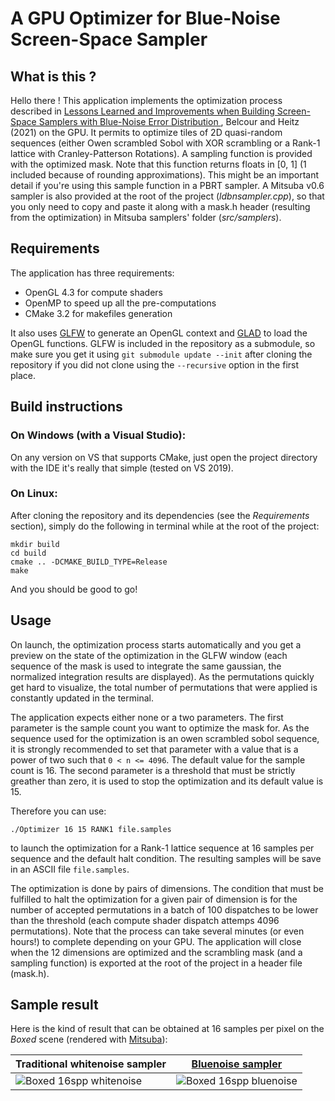 # A GPU Optimizer for Blue-Noise Screen-Space Sampler

## What is this ? 

Hello there ! This application implements the optimization process described in [Lessons Learned and Improvements when Building Screen-Space Samplers with Blue-Noise Error Distribution ](https://unity-grenoble.github.io/website/publication/2021/06/24/sampling_bluenoise_sig21.html), Belcour and Heitz (2021) on the GPU. It permits to optimize tiles of 2D quasi-random sequences (either Owen scrambled Sobol with XOR scrambling or a Rank-1 lattice with Cranley-Patterson Rotations).
A sampling function is provided with the optimized mask. 
Note that this function returns floats in [0, 1] (1 included because of rounding approximations). This might be an important detail if you're using this sample function in a PBRT sampler. 
A Mitsuba v0.6 sampler is also provided at the root of the project (*ldbnsampler.cpp*), so that you only need to copy and paste it along with a mask.h header (resulting from the optimization) in Mitsuba samplers' folder (*src/samplers*). 

## Requirements

The application has three requirements:
 - OpenGL 4.3 for compute shaders
 - OpenMP to speed up all the pre-computations
 - CMake 3.2 for makefiles generation

It also uses [GLFW](https://github.com/glfw/glfw) to generate an OpenGL context and [GLAD](https://github.com/Dav1dde/glad) to load the OpenGL functions. 
GLFW is included in the repository as a submodule, so make sure you get it using ```git submodule update --init``` after cloning the repository if you did not clone using the ```--recursive``` option in the first place.


## Build instructions

### On Windows (with a Visual Studio):

On any version on VS that supports CMake, just open the project directory with the IDE it's really that simple (tested on VS 2019).

### On Linux:

After cloning the repository and its dependencies (see the *Requirements* section), simply do the following in terminal while at the root of the project:
```
mkdir build
cd build
cmake .. -DCMAKE_BUILD_TYPE=Release
make 
```

And you should be good to go!


## Usage

On launch, the optimization process starts automatically and you get a preview on the state of the optimization in the GLFW window (each sequence of the mask is used to integrate the same gaussian, the normalized integration results are displayed). 
As the permutations quickly get hard to visualize, the total number of permutations that were applied is constantly updated in the terminal.

The application expects either none or a two parameters. The first parameter is the sample count you want to optimize the mask for. As the sequence used for the optimization is an owen scrambled sobol sequence, it is strongly recommended to set that parameter with a value that is a power of two such that ```0 < n <= 4096```. The default value for the sample count is 16. 
The second parameter is a threshold that must be strictly greather than zero, it is used to stop the optimization and its default value is 15. 

Therefore you can use:
```
./Optimizer 16 15 RANK1 file.samples
```
to launch the optimization for a Rank-1 lattice sequence at 16 samples per sequence and the default halt condition. The resulting samples will be save in an ASCII file `file.samples`.

The optimization is done by pairs of dimensions. The condition that must be fulfilled to halt the optimization for a given pair of dimension is for the number of accepted permutations in a batch of 100 dispatches to be lower than the threshold (each compute shader dispatch attemps 4096 permutations). Note that the process can take several minutes (or even hours!) to complete depending on your GPU.
The application will close when the 12 dimensions are optimized and the scrambling mask (and a sampling function) is exported at the root of the project in a header file (mask.h).


## Sample result
Here is the kind of result that can be obtained at 16 samples per pixel on the *Boxed* scene (rendered with [Mitsuba](http://www.mitsuba-renderer.org)):

| Traditional whitenoise sampler                                                           | [Bluenoise sampler](https://belcour.github.io/blog/research/publication/2019/06/17/sampling-bluenoise.html) |
| ---------------------------------------------------------------------------------------- |:-----------------------------------------------------------------------------------------------------------:|
| <img src="https://i.imgur.com/GkNUQcz.png" alt="Boxed 16spp whitenoise"> | <img src="https://i.imgur.com/mOj1XTK.png" alt="Boxed 16spp bluenoise">                      |

